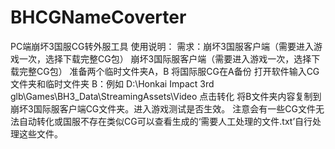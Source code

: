 # BHCGNameCoverter
PC端崩坏3国服CG转外服工具
使用说明：
需求：崩坏3国服客户端（需要进入游戏一次，选择下载完整CG包）
崩坏3国际服客户端（需要进入游戏一次，选择下载完整CG包）
准备两个临时文件夹A，B
将国际服CG在A备份
打开软件输入CG文件夹和临时文件夹 B：例如 D:\Honkai Impact 3rd glb\Games\BH3_Data\StreamingAssets\Video
点击转化
将B文件夹内容复制到崩坏3国际服客户端CG文件夹。进入游戏测试是否生效。
注意会有一些CG文件无法自动转化或国服不存在类似CG可以查看生成的‘需要人工处理的文件.txt’自行处理这些文件。
